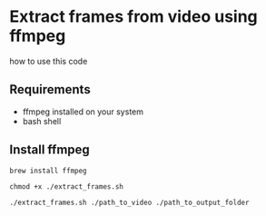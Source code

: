 # Extract frames from video using ffmpeg

how to use this code

## Requirements

- ffmpeg installed on your system
- bash shell

## Install ffmpeg

```shell
brew install ffmpeg
```

```shell
chmod +x ./extract_frames.sh

./extract_frames.sh ./path_to_video ./path_to_output_folder
```
